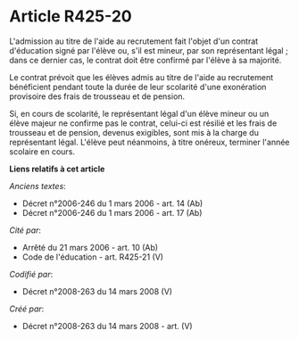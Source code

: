 # Article R425-20

L'admission au titre de l'aide au recrutement fait l'objet d'un contrat d'éducation signé par l'élève ou, s'il est mineur,
par son représentant légal ; dans ce dernier cas, le contrat doit être confirmé par l'élève à sa majorité.

Le contrat prévoit que les élèves admis au titre de l'aide au recrutement bénéficient pendant toute la durée de leur
scolarité d'une exonération provisoire des frais de trousseau et de pension.

Si, en cours de scolarité, le représentant légal d'un élève mineur ou un élève majeur ne confirme pas le contrat, celui-ci
est résilié et les frais de trousseau et de pension, devenus exigibles, sont mis à la charge du représentant légal. L'élève
peut néanmoins, à titre onéreux, terminer l'année scolaire en cours.

**Liens relatifs à cet article**

_Anciens textes_:

  - Décret n°2006-246 du 1 mars 2006 - art. 14 (Ab)
  - Décret n°2006-246 du 1 mars 2006 - art. 17 (Ab)

_Cité par_:

  - Arrêté du 21 mars 2006 - art. 10 (Ab)
  - Code de l'éducation - art. R425-21 (V)

_Codifié par_:

  - Décret n°2008-263 du 14 mars 2008 (V)

_Créé par_:

  - Décret n°2008-263 du 14 mars 2008 - art. (V)
